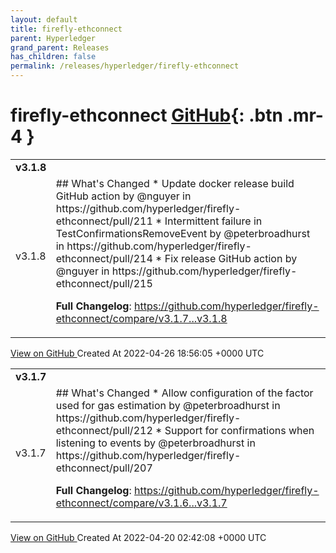 ```yaml
---
layout: default
title: firefly-ethconnect
parent: Hyperledger
grand_parent: Releases
has_children: false
permalink: /releases/hyperledger/firefly-ethconnect
---
```


# firefly-ethconnect <span class="fs-3 right-align">[GitHub](https://github.com/hyperledger/firefly-ethconnect){: .btn .mr-4 }</span>


<div>
    <table>
        <tr>
            <td colspan="2">
                <b>
                    v3.1.8
                </b>
            </td>
        </tr>
        <tr>
            <td>
                <span class="chip">
                    v3.1.8
                </span>
            </td>
            <td>
                ## What's Changed
* Update docker release build GitHub action by @nguyer in https://github.com/hyperledger/firefly-ethconnect/pull/211
* Intermittent failure in TestConfirmationsRemoveEvent by @peterbroadhurst in https://github.com/hyperledger/firefly-ethconnect/pull/214
* Fix release GitHub action by @nguyer in https://github.com/hyperledger/firefly-ethconnect/pull/215


**Full Changelog**: https://github.com/hyperledger/firefly-ethconnect/compare/v3.1.7...v3.1.8
            </td>
        </tr>
    </table>
    <a href="https://github.com/hyperledger/firefly-ethconnect/releases/tag/v3.1.8" class=".btn">
        View on GitHub
    </a>
    <span class="right-align">
        Created At 2022-04-26 18:56:05 +0000 UTC
    </span>
</div>

<div>
    <table>
        <tr>
            <td colspan="2">
                <b>
                    v3.1.7
                </b>
            </td>
        </tr>
        <tr>
            <td>
                <span class="chip">
                    v3.1.7
                </span>
            </td>
            <td>
                ## What's Changed
* Allow configuration of the factor used for gas estimation by @peterbroadhurst in https://github.com/hyperledger/firefly-ethconnect/pull/212
* Support for confirmations when listening to events by @peterbroadhurst in https://github.com/hyperledger/firefly-ethconnect/pull/207


**Full Changelog**: https://github.com/hyperledger/firefly-ethconnect/compare/v3.1.6...v3.1.7
            </td>
        </tr>
    </table>
    <a href="https://github.com/hyperledger/firefly-ethconnect/releases/tag/v3.1.7" class=".btn">
        View on GitHub
    </a>
    <span class="right-align">
        Created At 2022-04-20 02:42:08 +0000 UTC
    </span>
</div>

